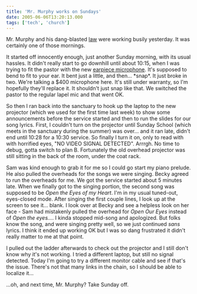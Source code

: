 ```yaml
---
title: 'Mr. Murphy works on Sundays'
date: 2005-06-06T13:20:13.000
tags: ['tech', 'church']
---
```


Mr. Murphy and his dang-blasted [law](http://en.wikipedia.org/wiki/Murphy%27s_law) were working busily yesterday. It was certainly one of those mornings.

It started off innocently enough, just another Sunday morning, with its usual hassles. It didn't really start to go downhill until about 10:15, when I was trying to fit the pastor with the new [earpiece microphone](http://www.countryman.com/html_data_sheets/e6data.html). It's supposed to bend to fit to your ear. It bent just a little, and then... \*snap\*. It just broke in two. We're talking a $400 microphone here. It's still under warranty, so I'm hopefully they'll replace it. It shouldn't just snap like that. We switched the pastor to the regular lapel mic and that went OK.

So then I ran back into the sanctuary to hook up the laptop to the new projector (which we used for the first time last week) to show some announcements before the service started and then to run the slides for our song lyrics. First, I couldn't turn on the projector until Sunday School (which meets in the sanctuary during the summer) was over... and it ran late, didn't end until 10:28 for a 10:30 service. So finally I turn it on, only to read with with horrified eyes, "NO VIDEO SIGNAL DETECTED". Arrrgh. No time to debug, gotta switch to plan B. Fortunately the old overhead projector was still sitting in the back of the room, under the coat rack.

Sam was kind enough to grab it for me so I could go start my piano prelude. He also pulled the overheads for the songs we were singing. Becky agreed to run the overheads for me. We got the service started about 5 minutes late. When we finally got to the singing portion, the second song was supposed to be _Open the Eyes of my Heart_. I'm in my usual tuned-out, eyes-closed mode. After singing the first couple lines, I look up at the screen to see it... blank. I look over at Becky and see a helpless look on her face - Sam had mistakenly pulled the overhead for _Open Our Eyes_ instead of _Open the eyes..._. I kinda stopped mid-song and apologized. But folks know the song, and were singing pretty well, so we just continued _sans_ lyrics. I think it ended up working OK but I was so dang frustrated it didn't really matter to me at that point.

I pulled out the ladder afterwards to check out the projector and I still don't know why it's not working. I tried a different laptop, but still no signal detected. Today I'm going to try a different monitor cable and see if that's the issue. There's not that many links in the chain, so I should be able to localize it...

...oh, and next time, Mr. Murphy? Take Sunday off.
